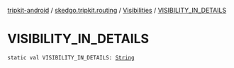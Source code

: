 [tripkit-android](../../index.md) / [skedgo.tripkit.routing](../index.md) / [Visibilities](index.md) / [VISIBILITY_IN_DETAILS](./-v-i-s-i-b-i-l-i-t-y_-i-n_-d-e-t-a-i-l-s.md)

# VISIBILITY_IN_DETAILS

`static val VISIBILITY_IN_DETAILS: `[`String`](https://kotlinlang.org/api/latest/jvm/stdlib/kotlin/-string/index.html)